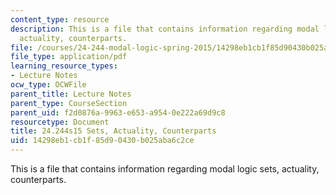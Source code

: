 ```yaml
---
content_type: resource
description: This is a file that contains information regarding modal logic sets,
  actuality, counterparts.
file: /courses/24-244-modal-logic-spring-2015/14298eb1cb1f85d90430b025aba6c2ce_MIT24_244S15_Sets.pdf
file_type: application/pdf
learning_resource_types:
- Lecture Notes
ocw_type: OCWFile
parent_title: Lecture Notes
parent_type: CourseSection
parent_uid: f2d0876a-9963-e653-a954-0e222a69d9c8
resourcetype: Document
title: 24.244s15 Sets, Actuality, Counterparts
uid: 14298eb1-cb1f-85d9-0430-b025aba6c2ce
---
```

This is a file that contains information regarding modal logic sets, actuality, counterparts.

